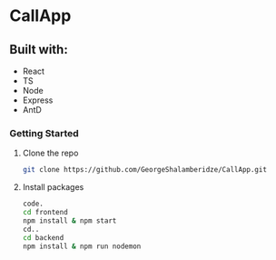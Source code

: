 # CallApp

## Built with: 
 - React
 - TS
 - Node
 - Express
 - AntD

### Getting Started

1. Clone the repo
   ```sh
   git clone https://github.com/GeorgeShalamberidze/CallApp.git
   ```
2. Install packages
   ```sh
   code.
   cd frontend
   npm install & npm start
   cd..
   cd backend
   npm install & npm run nodemon
   ```
